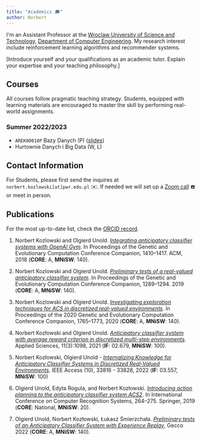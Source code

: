```yaml
---
title: "Academics 🎓"
author: Norbert
---
```

I'm an Assistant Professor at the [Wroclaw University of Science and Technology](https://pwr.edu.pl/en/), [Department of Computer Engineering](https://dce.pwr.edu.pl/en/). My research interest include reinforcement learning algorithms and recommender systems. 

[Introduce yourself and your qualifications as an academic tutor. Explain your expertise and your teaching philosophy.]

## Courses
All courses follow pragmatic teaching strategy. Students, equipped with learning materials are encouraged to master the skill by performing real-world assignments.

### Summer 2022/2023
- `AREK00018P` Bazy Danych (P) ([slides](https://docs.google.com/presentation/d/1OtRuCMMQLqXK4Ka3_Ij7xojkFvRE_iz598YBlTl1wLc/edit?usp=sharing))
- Hurtownie Danych i Big Data (W, L)

## Contact Information
For Students, please first send the inquires at `norbert.kozlowski[at]pwr.edu.pl` ✉️. If needed we will set up a [Zoom call](https://pwr-edu.zoom.us/j/6576164212) ☎️ or meet in person.


## Publications
For the most up-to-date list, check the [ORCID record](https://orcid.org/0000-0003-4873-6730).

1. Norbert Kozlowski and Olgierd Unold. _[Integrating anticipatory classifier systems with OpenAI Gym](https://dl.acm.org/doi/abs/10.1145/3205651.3208241)_. In Proceedings of the Genetic and Evolutionary Computation Conference Companion, 1410–1417. ACM, 2018 (**CORE**: A, **MNiSW**: 140).

2. Norbert Kozlowski and Olgierd Unold. _[Preliminary tests of a real-valued anticipatory classifier system](https://dl.acm.org/doi/10.1145/3319619.3326797)_. In Proceedings of the Genetic and Evolutionary Computation Conference Companion, 1289–1294. 2019 (**CORE**: A, **MNiSW**: 140).

3. Norbert Kozlowski and Olgierd Unold. _[Investigating exploration techniques for ACS in discretized real-valued environments](https://dl.acm.org/doi/abs/10.1145/3377929.3398079)_. In Proceedings of the 2020 Genetic and Evolutionary Computation Conference Companion, 1765–1773, 2020 (**CORE**: A, **MNiSW**: 140).

4. Norbert Kozłowski and Olgierd Unold. _[Anticipatory classifier system with average reward criterion in discretized multi-step environments](https://www.mdpi.com/2076-3417/11/3/1098)_. Applied Sciences, 11(3):1098, 2021 (**IF**: 02.679, **MNiSW**: 100).

5. Norbert Kozłowski, Olgierd Unold - _[Internalizing Knowledge for Anticipatory Classifier Systems in Discretized  Real-Valued Environments](https://ieeexplore.ieee.org/document/9743938)_. IEEE Access (10), 33816 - 33828, 2022 (**IF**: 03.557, **MNiSW**: 100)

6. Olgierd Unold, Edyta Rogula, and Norbert Kozłowski. _[Introducing action planning to the anticipatory classifier system ACS2](https://link.springer.com/chapter/10.1007/978-3-030-19738-4_27)_. In International Conference on Computer Recognition Systems, 264–275. Springer, 2019 (**CORE**: National, **MNiSW**: 20).

7. Olgierd Unold, Norbert Kozłowski, Łukasz Śmierzchała. _[Preliminary tests of an Anticipatory Classifier System with Experience Replay](https://dl.acm.org/doi/10.1145/3520304.3533996)_, Gecco 2022 (**CORE**: A, **MNiSW**: 140).
